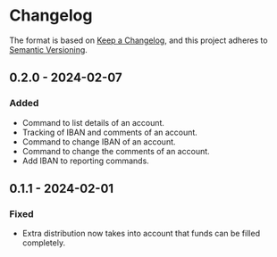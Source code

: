 # Changelog

The format is based on [Keep a Changelog](https://keepachangelog.com/en/1.0.0/),
and this project adheres to [Semantic Versioning](https://semver.org/spec/v2.0.0.html).

## 0.2.0 - 2024-02-07

### Added

- Command to list details of an account.
- Tracking of IBAN and comments of an account.
- Command to change IBAN of an account.
- Command to change the comments of an account.
- Add IBAN to reporting commands.

## 0.1.1 - 2024-02-01

### Fixed

- Extra distribution now takes into account that funds can be filled completely.
